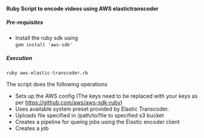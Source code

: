 #### Ruby Script to encode videos using AWS elastictranscoder

##### Pre-requisites
* Install the ruby sdk using  
```gem install 'aws-sdk'```

##### Execution
```ruby aws-elastic-transcoder.rb```

The script does the following operations
- Sets up the AWS config (The keys need to be replaced with your keys as per https://github.com/aws/aws-sdk-ruby)
- Uses available system preset provided by Elastic Transcoder.
- Uploads file specified in /path/to/file to specified s3 bucket
- Creates a pipeline for queing jobs using the Elastic encoder client
- Creates a job
